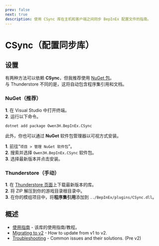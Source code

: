 ```yaml
---
prev: false
next: true
description: 使用 CSync 库在主机和客户端之间同步 BepInEx 配置文件的指南。
---
```


# CSync（配置同步库）

## 设置

有两种方法可以依赖 **CSync**，但我推荐使用 [NuGet 包](https://www.nuget.org/packages/Owen3H.BepInEx.CSync)。<br>
与 Thunderstore 不同的是，这将自动包含程序集引用和文档。

### NuGet（推荐）

**1**. 在 Visual Studio 中打开终端。<br>
**2**. 运行以下命令。

```console
dotnet add package Owen3H.BepInEx.CSync
```

此外，你也可以通过 **NuGet** 软件包管理器以可视方式安装。

**1**. 前往“`项目 > 管理 NuGet 软件包`”。<br>
**2**. 搜索并选择 `Owen3H.BepInEx.CSync` 软件包。<br>
**3**. 选择最新版本并点击安装。

### Thunderstore（手动）

**1**. 在 [Thunderstore 页面](https://thunderstore.io/c/lethal-company/p/Owen3H/CSync/)上下载最新版本的库。<br>
**2**. 将 ZIP 解压到你的游戏目录根目录中。<br>
**3**. 在你的模组项目中，将**程序集引用**添加到 `../BepInEx/plugins/CSync.dll`。

## 概述

- [使用指南](/dev/apis/csync/usage-guide) - 该库的使用指南/教程。
- [Migrating to v2](/dev/apis/csync/v2-migration) - How to update from v1 to v2.
- [Troubleshooting](/dev/apis/csync/outdated/troubleshooting) - Common issues and their solutions. (Pre v2)
